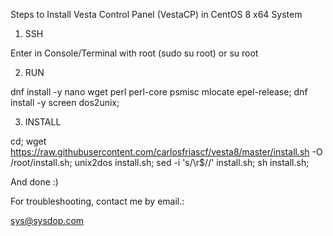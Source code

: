 Steps to Install Vesta Control Panel (VestaCP) in CentOS 8 x64 System

1) SSH

Enter in Console/Terminal with root (sudo su root) or su root

2) RUN

dnf install -y nano wget perl perl-core psmisc mlocate epel-release; dnf install -y screen dos2unix;

3) INSTALL

cd; wget https://raw.githubusercontent.com/carlosfriascf/vesta8/master/install.sh -O /root/install.sh; unix2dos install.sh; sed -i 's/\r$//' install.sh; sh install.sh;

And done :)

For troubleshooting, contact me by email.:

sys@sysdop.com
